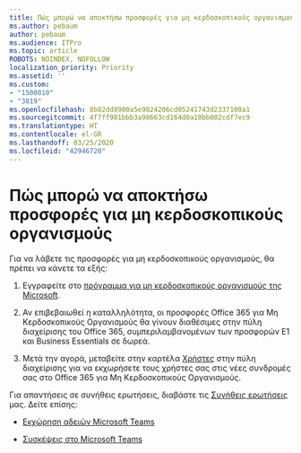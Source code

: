```yaml
---
title: Πώς μπορώ να αποκτήσω προσφορές για μη κερδοσκοπικούς οργανισμούς
ms.author: pebaum
author: pebaum
ms.audience: ITPro
ms.topic: article
ROBOTS: NOINDEX, NOFOLLOW
localization_priority: Priority
ms.assetid: ''
ms.custom:
- "1500010"
- "3819"
ms.openlocfilehash: 8b82dd8900a5e9824206cd05241743d2337108a1
ms.sourcegitcommit: 4f7ff981bbb3a98663cd164d0a10bb082cdf7ec9
ms.translationtype: HT
ms.contentlocale: el-GR
ms.lasthandoff: 03/25/2020
ms.locfileid: "42946720"
---
```

# <a name="how-to-get-nonprofit-offers"></a>Πώς μπορώ να αποκτήσω προσφορές για μη κερδοσκοπικούς οργανισμούς

Για να λάβετε τις προσφορές για μη κερδοσκοπικούς οργανισμούς, θα πρέπει να κάνετε τα εξής:

1. Εγγραφείτε στο [πρόγραμμα για μη κερδοσκοπικούς οργανισμούς της Microsoft](https://go.microsoft.com/fwlink/p/?linkid=2008962).

2. Αν επιβεβαιωθεί η καταλληλότητα, οι προσφορές Office 365 για Μη Κερδοσκοπικούς Οργανισμούς θα γίνουν διαθέσιμες στην πύλη διαχείρισης του Office 365, συμπεριλαμβανομένων των προσφορών E1 και Business Essentials σε δωρεά.

3. Μετά την αγορά, μεταβείτε στην καρτέλα [Χρήστες](https://admin.microsoft.com/Adminportal/Home#/users) στην πύλη διαχείρισης για να εκχωρήσετε τους χρήστες σας στις νέες συνδρομές σας στο Office 365 για Μη Κερδοσκοπικούς Οργανισμούς.

Για απαντήσεις σε συνήθεις ερωτήσεις, διαβάστε τις [Συνήθεις ερωτήσεις](https://www.microsoft.com/microsoft-365/nonprofit/office-365-nonprofit#coreui-heading-67lnrlz) μας. Δείτε επίσης:

- [Εκχώρηση αδειών Microsoft Teams](https://docs.microsoft.com/MicrosoftTeams/assign-teams-licenses)

- [Συσκέψεις στο Microsoft Teams](https://docs.microsoft.com/MicrosoftTeams/tutorial-meetings-in-teams)
